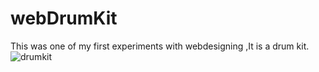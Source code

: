 # webDrumKit
This was one of my first experiments with webdesigning ,It is a drum kit.
![drumkit](https://user-images.githubusercontent.com/69452118/128605866-3a3cde56-9be9-44f0-8467-44fccecd2b0e.png)
